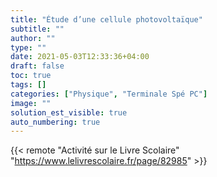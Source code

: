 ```yaml
---
title: "Étude d’une cellule photovoltaïque"
subtitle: ""
author: ""
type: ""
date: 2021-05-03T12:33:36+04:00
draft: false
toc: true
tags: []
categories: ["Physique", "Terminale Spé PC"]
image: ""
solution_est_visible: true
auto_numbering: true
---
```



{{< remote "Activité sur le Livre Scolaire" "https://www.lelivrescolaire.fr/page/82985" >}}
